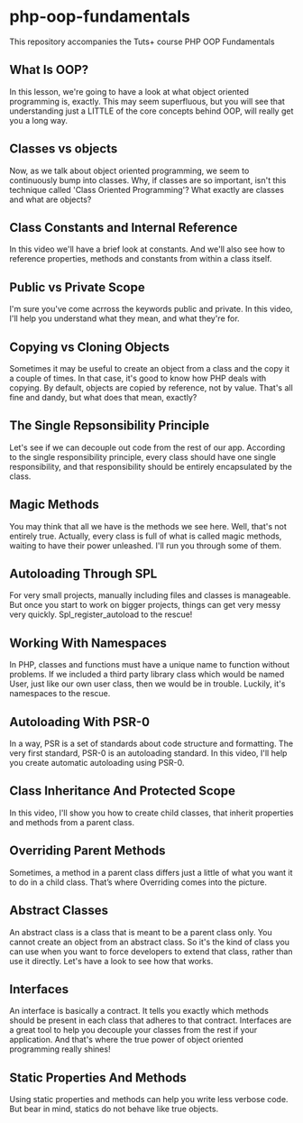 php-oop-fundamentals
====================

This repository accompanies the Tuts+ course PHP OOP Fundamentals

What Is OOP?
------------
In this lesson, we're going to have a look at what object oriented programming is, exactly. This may seem superfluous, but you will see that understanding just a LITTLE of the core concepts behind OOP, will really get you a long way. 

Classes vs objects
------------------
Now, as we talk about object oriented programming, we seem to continuously bump into classes. Why, if classes are so important, isn't this technique called 'Class Oriented Programming'? What exactly are classes and what are objects? 

Class Constants and Internal Reference
--------------------------------------
In this video we'll have a brief look at constants. And we'll also see how to reference properties, methods and constants from within a class itself.

Public vs Private Scope
-----------------------
I'm sure you've come acrross the keywords public and private. In this video, I'll help you understand what they mean, and what they're for.

Copying vs Cloning Objects
--------------------------
Sometimes it may be useful to create an object from a class and the copy it a couple of times. In that case, it's good to know how PHP deals with copying. By default, objects are copied by reference, not by value. That's all fine and dandy, but what does that mean, exactly? 

The Single Repsonsibility Principle
-----------------------------------
Let's see if we can decouple out code from the rest of our app. According to the single responsibility principle, every class should have one single responsibility, and that responsibility should be entirely encapsulated by the class. 

Magic Methods
-------------
You may think that all we have is the methods we see here. Well, that's not entirely true. Actually, every class is full of what is called magic methods, waiting to have their power unleashed. I'll run you through some of them.

Autoloading Through SPL
-----------------------
For very small projects, manually including files and classes is manageable. But once you start to work on bigger projects, things can get very messy very quickly. Spl_register_autoload to the rescue!

Working With Namespaces
-----------------------
In PHP, classes and functions must have a unique name to function without problems. If we included a third party library class which would be named User, just like our own user class, then we would be in trouble. Luckily, it's namespaces to the rescue.

Autoloading With PSR-0
----------------------
In a way, PSR is a set of standards about code structure and formatting. The very first standard, PSR-0 is an autoloading standard. In this video, I'll help you create automatic autoloading using PSR-0.

Class Inheritance And Protected Scope
-------------------------------------
In this video, I'll show you how to create child classes, that inherit properties and methods from a parent class.  

Overriding Parent Methods
-------------------------
Sometimes, a method in a parent class differs just a little of what you want it to do in a child class. That’s where Overriding comes into the picture.

Abstract Classes
----------------
An abstract class is a class that is meant to be a parent class only. You cannot create an object from an abstract class. So it's the kind of class you can use when you want to force developers to extend that class, rather than use it directly. Let's have a look to see how that works.

Interfaces
----------
An interface is basically a contract. It tells you exactly which methods should be present in each class that adheres to that contract. Interfaces are a great tool to help you decouple your classes from the rest if your application. And that's where the true power of object oriented programming really shines! 

Static Properties And Methods
-----------------------------
Using static properties and methods can help you write less verbose code. But bear in mind, statics do not behave like true objects.

